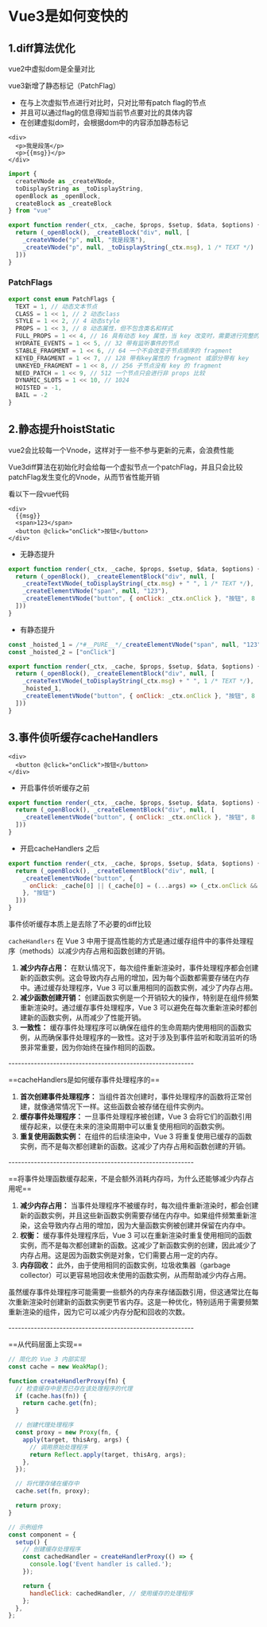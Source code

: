 # Vue3是如何变快的

## 1.diff算法优化

vue2中虚拟dom是全量对比

vue3新增了静态标记（PatchFlag）

- 在与上次虚拟节点进行对比时，只对比带有patch flag的节点
- 并且可以通过flag的信息得知当前节点要对比的具体内容
- 在创建虚拟dom时，会根据dom中的内容添加静态标记

```vue
<div>
  <p>我是段落</p>
  <p>{{msg}}</p>
</div>
```

```js
import {
  createVNode as _createVNode,
  toDisplayString as _toDisplayString,
  openBlock as _openBlock,
  createBlock as _createBlock
} from "vue"

export function render(_ctx, _cache, $props, $setup, $data, $options) {
  return (_openBlock(), _createBlock("div", null, [
    _createVNode("p", null, "我是段落"),
    _createVNode("p", null, _toDisplayString(_ctx.msg), 1 /* TEXT */)
  ]))
}
```

### PatchFlags

```js
export const enum PatchFlags {
  TEXT = 1, // 动态文本节点
  CLASS = 1 << 1, // 2 动态class
  STYLE = 1 << 2, // 4 动态style
  PROPS = 1 << 3, // 8 动态属性，但不包含类名和样式
  FULL_PROPS = 1 << 4, // 16 具有动态 key 属性，当 key 改变时，需要进行完整的 diff 比较
  HYDRATE_EVENTS = 1 << 5, // 32 带有监听事件的节点
  STABLE_FRAGMENT = 1 << 6, // 64 一个不会改变子节点顺序的 fragment
  KEYED_FRAGMENT = 1 << 7, // 128 带有key属性的 fragment 或部分带有 key
  UNKEYED_FRAGMENT = 1 << 8, // 256 子节点没有 key 的 fragment
  NEED_PATCH = 1 << 9, // 512 一个节点只会进行非 props 比较
  DYNAMIC_SLOTS = 1 << 10, // 1024
  HOISTED = -1,
  BAIL = -2
}
```

## 2.静态提升hoistStatic

vue2会比较每一个Vnode，这样对于一些不参与更新的元素，会浪费性能

Vue3diff算法在初始化时会给每一个虚拟节点一个patchFlag，并且只会比较patchFlag发生变化的Vnode，从而节省性能开销

看以下一段vue代码

```vue
<div>
  {{msg}}
  <span>123</span>
  <button @click="onClick">按钮</button>
</div>
```

- 无静态提升

```js
export function render(_ctx, _cache, $props, $setup, $data, $options) {
  return (_openBlock(), _createElementBlock("div", null, [
    _createTextVNode(_toDisplayString(_ctx.msg) + " ", 1 /* TEXT */),
    _createElementVNode("span", null, "123"),
    _createElementVNode("button", { onClick: _ctx.onClick }, "按钮", 8 /* PROPS */, ["onClick"])
  ]))
}
```

- 有静态提升

```js
const _hoisted_1 = /*#__PURE__*/_createElementVNode("span", null, "123", -1 /* HOISTED */)
const _hoisted_2 = ["onClick"]

export function render(_ctx, _cache, $props, $setup, $data, $options) {
  return (_openBlock(), _createElementBlock("div", null, [
    _createTextVNode(_toDisplayString(_ctx.msg) + " ", 1 /* TEXT */),
    _hoisted_1,
    _createElementVNode("button", { onClick: _ctx.onClick }, "按钮", 8 /* PROPS */, _hoisted_2)
  ]))
}
```



## 3.事件侦听缓存cacheHandlers

```vue
<div>
  <button @click="onClick">按钮</button>
</div>
```

- 开启事件侦听缓存之前

```js
export function render(_ctx, _cache, $props, $setup, $data, $options) {
  return (_openBlock(), _createElementBlock("div", null, [
    _createElementVNode("button", { onClick: _ctx.onClick }, "按钮", 8 /* PROPS */, ["onClick"])
  ]))
}
```

- 开启cacheHandlers 之后

```js
export function render(_ctx, _cache, $props, $setup, $data, $options) {
  return (_openBlock(), _createElementBlock("div", null, [
    _createElementVNode("button", {
      onClick: _cache[0] || (_cache[0] = (...args) => (_ctx.onClick && _ctx.onClick(...args)))
    }, "按钮")
  ]))
}
```

事件侦听缓存本质上是去除了不必要的diff比较

`cacheHandlers` 在 Vue 3 中用于提高性能的方式是通过缓存组件中的事件处理程序（methods）以减少内存占用和函数创建的开销。

1. **减少内存占用：** 在默认情况下，每次组件重新渲染时，事件处理程序都会创建新的函数实例。这会导致内存占用的增加，因为每个函数都需要存储在内存中。通过缓存处理程序，Vue 3 可以重用相同的函数实例，减少了内存占用。
2. **减少函数创建开销：** 创建函数实例是一个开销较大的操作，特别是在组件频繁重新渲染时。通过缓存事件处理程序，Vue 3 可以避免在每次重新渲染时都创建新的函数实例，从而减少了性能开销。
3. **一致性：** 缓存事件处理程序可以确保在组件的生命周期内使用相同的函数实例，从而确保事件处理程序的一致性。这对于涉及到事件监听和取消监听的场景非常重要，因为你始终在操作相同的函数。

\----------------------------------------------------------

==cacheHandlers是如何缓存事件处理程序的== 

1. **首次创建事件处理程序：** 当组件首次创建时，事件处理程序的函数将正常创建，就像通常情况下一样。这些函数会被存储在组件实例内。
2. **缓存事件处理程序：** 一旦事件处理程序被创建，Vue 3 会将它们的函数引用缓存起来，以便在未来的渲染周期中可以重复使用相同的函数实例。
3. **重复使用函数实例：** 在组件的后续渲染中，Vue 3 将重复使用已缓存的函数实例，而不是每次都创建新的函数。这减少了内存占用和函数创建的开销。

\----------------------------------------------------------

==将事件处理函数缓存起来，不是会额外消耗内存吗，为什么还能够减少内存占用呢==

1. **减少内存占用：** 当事件处理程序不被缓存时，每次组件重新渲染时，都会创建新的函数实例，并且这些新函数实例需要存储在内存中。如果组件频繁重新渲染，这会导致内存占用的增加，因为大量函数实例被创建并保留在内存中。
2. **权衡：** 缓存事件处理程序后，Vue 3 可以在重新渲染时重复使用相同的函数实例，而不是每次都创建新的函数。这减少了新函数实例的创建，因此减少了内存占用。这是因为函数实例是对象，它们需要占用一定的内存。
3. **内存回收：** 此外，由于使用相同的函数实例，垃圾收集器（garbage collector）可以更容易地回收未使用的函数实例，从而帮助减少内存占用。

虽然缓存事件处理程序可能需要一些额外的内存来存储函数引用，但这通常比在每次重新渲染时创建新的函数实例更节省内存。这是一种优化，特别适用于需要频繁重新渲染的组件，因为它可以减少内存分配和回收的次数。

\----------------------------------------------------------

==从代码层面上实现==

```js
// 简化的 Vue 3 内部实现
const cache = new WeakMap();

function createHandlerProxy(fn) {
  // 检查缓存中是否已存在该处理程序的代理
  if (cache.has(fn)) {
    return cache.get(fn);
  }

  // 创建代理处理程序
  const proxy = new Proxy(fn, {
    apply(target, thisArg, args) {
      // 调用原始处理程序
      return Reflect.apply(target, thisArg, args);
    },
  });

  // 将代理存储在缓存中
  cache.set(fn, proxy);

  return proxy;
}

// 示例组件
const component = {
  setup() {
    // 创建缓存处理程序
    const cachedHandler = createHandlerProxy(() => {
      console.log('Event handler is called.');
    });

    return {
      handleClick: cachedHandler, // 使用缓存的处理程序
    };
  },
};
```

